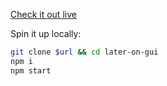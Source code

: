 [Check it out live](https://later-on-gui.now.sh)

Spin it up locally:

```sh
git clone $url && cd later-on-gui
npm i
npm start
```